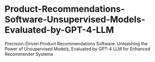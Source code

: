 # Product-Recommendations-Software-Unsupervised-Models-Evaluated-by-GPT-4-LLM
Precision-Driven Product Recommendations Software: Unleashing the Power of Unsupervised Models, Evaluated by GPT-4 LLM for Enhanced Recommender Systems
